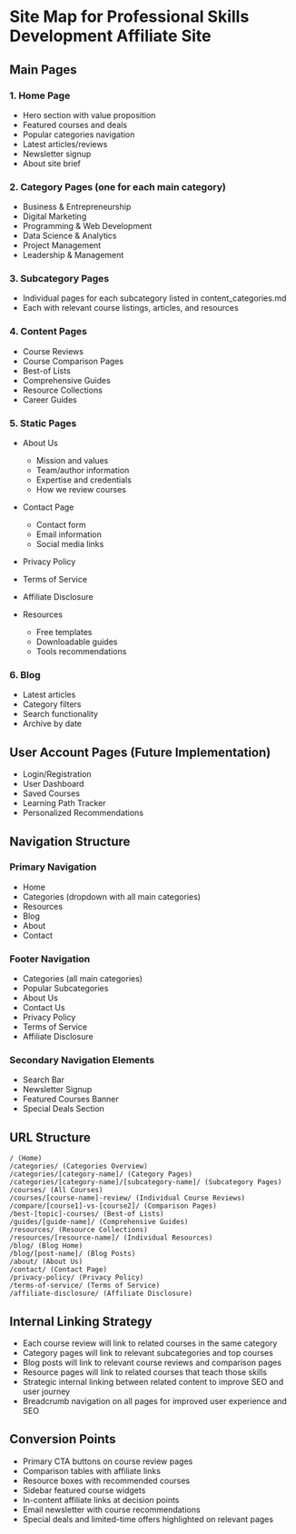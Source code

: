 # Site Map for Professional Skills Development Affiliate Site

## Main Pages

### 1. Home Page
- Hero section with value proposition
- Featured courses and deals
- Popular categories navigation
- Latest articles/reviews
- Newsletter signup
- About site brief

### 2. Category Pages (one for each main category)
- Business & Entrepreneurship
- Digital Marketing
- Programming & Web Development
- Data Science & Analytics
- Project Management
- Leadership & Management

### 3. Subcategory Pages
- Individual pages for each subcategory listed in content_categories.md
- Each with relevant course listings, articles, and resources

### 4. Content Pages
- Course Reviews
- Course Comparison Pages
- Best-of Lists
- Comprehensive Guides
- Resource Collections
- Career Guides

### 5. Static Pages
- About Us
  - Mission and values
  - Team/author information
  - Expertise and credentials
  - How we review courses
  
- Contact Page
  - Contact form
  - Email information
  - Social media links
  
- Privacy Policy
  
- Terms of Service
  
- Affiliate Disclosure
  
- Resources
  - Free templates
  - Downloadable guides
  - Tools recommendations
  
### 6. Blog
- Latest articles
- Category filters
- Search functionality
- Archive by date

## User Account Pages (Future Implementation)
- Login/Registration
- User Dashboard
- Saved Courses
- Learning Path Tracker
- Personalized Recommendations

## Navigation Structure

### Primary Navigation
- Home
- Categories (dropdown with all main categories)
- Resources
- Blog
- About
- Contact

### Footer Navigation
- Categories (all main categories)
- Popular Subcategories
- About Us
- Contact Us
- Privacy Policy
- Terms of Service
- Affiliate Disclosure

### Secondary Navigation Elements
- Search Bar
- Newsletter Signup
- Featured Courses Banner
- Special Deals Section

## URL Structure

```
/ (Home)
/categories/ (Categories Overview)
/categories/[category-name]/ (Category Pages)
/categories/[category-name]/[subcategory-name]/ (Subcategory Pages)
/courses/ (All Courses)
/courses/[course-name]-review/ (Individual Course Reviews)
/compare/[course1]-vs-[course2]/ (Comparison Pages)
/best-[topic]-courses/ (Best-of Lists)
/guides/[guide-name]/ (Comprehensive Guides)
/resources/ (Resource Collections)
/resources/[resource-name]/ (Individual Resources)
/blog/ (Blog Home)
/blog/[post-name]/ (Blog Posts)
/about/ (About Us)
/contact/ (Contact Page)
/privacy-policy/ (Privacy Policy)
/terms-of-service/ (Terms of Service)
/affiliate-disclosure/ (Affiliate Disclosure)
```

## Internal Linking Strategy

- Each course review will link to related courses in the same category
- Category pages will link to relevant subcategories and top courses
- Blog posts will link to relevant course reviews and comparison pages
- Resource pages will link to related courses that teach those skills
- Strategic internal linking between related content to improve SEO and user journey
- Breadcrumb navigation on all pages for improved user experience and SEO

## Conversion Points

- Primary CTA buttons on course review pages
- Comparison tables with affiliate links
- Resource boxes with recommended courses
- Sidebar featured course widgets
- In-content affiliate links at decision points
- Email newsletter with course recommendations
- Special deals and limited-time offers highlighted on relevant pages
